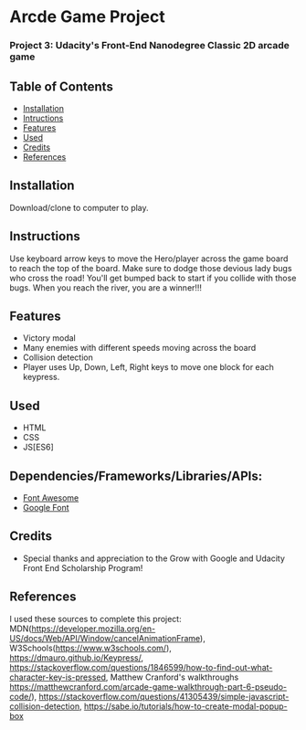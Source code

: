 
# Arcde Game Project 

### Project 3: Udacity's Front-End Nanodegree Classic 2D arcade game

## Table of Contents

* [Installation](#installation)
* [Intructions](#instructions)
* [Features](#features)
* [Used](#used)
* [Credits](#credits)
* [References](#references)


## Installation

Download/clone to computer to play.

## Instructions

 Use keyboard arrow keys to move the Hero/player across the game board to reach the top of the board.  Make sure to dodge those devious lady bugs who cross the road! You'll get bumped back to start if you collide with those bugs. When you reach the river, you are a winner!!!

## Features

- Victory modal
- Many enemies with different speeds moving across the board
- Collision detection
- Player uses Up, Down, Left, Right keys to move one block for each keypress. 

## Used

- HTML
- CSS
- JS[ES6]

## Dependencies/Frameworks/Libraries/APIs:
- [Font Awesome](https://fontawesome.com/) 
- [Google Font](https://fonts.google.com/)

## Credits
- Special thanks and appreciation to the Grow with Google and Udacity Front End Scholarship Program!

## References
I used these sources to complete this project: MDN(https://developer.mozilla.org/en-US/docs/Web/API/Window/cancelAnimationFrame), W3Schools(https://www.w3schools.com/), https://dmauro.github.io/Keypress/, https://stackoverflow.com/questions/1846599/how-to-find-out-what-character-key-is-pressed, Matthew Cranford's walkthroughs https://matthewcranford.com/arcade-game-walkthrough-part-6-pseudo-code/), https://stackoverflow.com/questions/41305439/simple-javascript-collision-detection, https://sabe.io/tutorials/how-to-create-modal-popup-box






